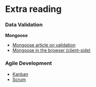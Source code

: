# Extra reading

### Data Validation
**Mongoose**

- [Mongoose article on validation](http://mongoosejs.com/docs/validation.html)
- [Mongoose in the browser (client-side)](http://mongoosejs.com/docs/browser.html)

### Agile Development

- [Kanban](https://www.atlassian.com/agile/kanban)
- [Scrum](https://www.atlassian.com/agile/scrum)
